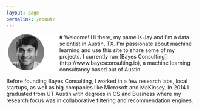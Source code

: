 ```yaml
---
layout: page
permalink: /about/
---
```


<img align="left" src="/assets/jayshah_circlepic.png"> 
# Welcome!
Hi there, my name is Jay and I'm a data scientist in Austin, TX. I'm passionate
about machine learning and use this site to share some of my projects. I currently run [Bayes Consulting](http://www.bayesconsulting.io), a machine learning consultancy based out of Austin. 

Before founding Bayes Consulting, I worked in a few research labs,
local startups, as well as big companies like Microsoft and McKinsey.
In 2014 I graduated from UT Austin with degrees in CS and Business where my
research focus was in collaborative filtering and recommendation engines.
